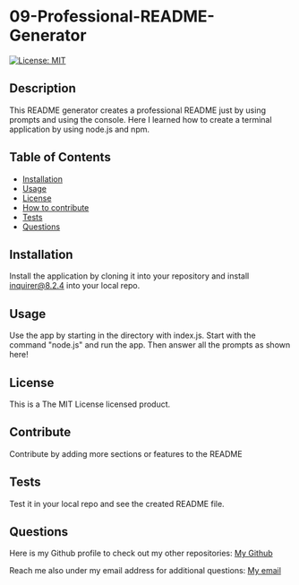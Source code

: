 # 09-Professional-README-Generator 
[![License: MIT](https://img.shields.io/badge/License-MIT-yellow.svg)](https://opensource.org/licenses/MIT)

## Description

This README generator creates a professional README just by using prompts and using the console. Here I learned how to create a terminal application by using node.js and npm.

## Table of Contents

- [Installation](#installation)
- [Usage](#usage)
- [License](#license)
- [How to contribute](#contribute)
- [Tests](#tests)
- [Questions](#questions)

## Installation

Install the application by cloning it into your repository and install inquirer@8.2.4 into your local repo.

## Usage

Use the app by starting in the directory with index.js. Start with the command "node.js" and run the app. Then answer all the prompts as shown here!

## License

This is a The MIT License licensed product.

## Contribute

Contribute by adding more sections or features to the README

## Tests

Test it in your local repo and see the created README file.

## Questions

Here is my Github profile to check out my other repositories: [My Github](https://github.com/Samm1911)

Reach me also under my email address for additional questions: [My email](mailto:s_gostanian@hotmail.com)